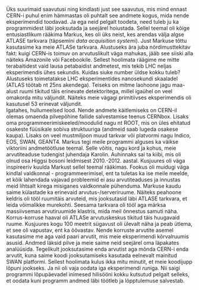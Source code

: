 Üks suurimaid saavutusi ning kindlasti just see saavutus, mis mind ennast CERN-i puhul enim hämmastas oli puhtalt see andmete kogus, mida nende eksperimendid toodavad. Ja ega neid pelgalt toodeta, need tuleb ju ka programmidest läbi jooksutada ja seejärel hoiustada. 
Sellel teemal oli kõige entusiastlikum rääkima Markus, kes oli üks neist, kes arendas välja algse ATLASE tarkvara (täpsemini *data acquisition system*i). Just Markuse tõttu kasutasime ka meie ATLASe tarkvara. 
Alustuseks ära juba nördimusttekitav fakt: kuigi CERN-is toimuv on arvutuslikult väga mahukas, jääb see siiski alla näiteks Amazonile või Facebookile. Sellest hoolimata räägime me mitte terabaitidest vaid lausa petabaidist andmetest, mis tekib LHC neljas eksperimendis ühes sekundis. Kuidas siuke number üldse kokku tuleb? Alustuseks toimetatakse LHC eksperimentides nanosekundi skaaladel (ATLAS töötab nt 25ns akendega). Teiseks on mitme laohoone jagu maa-alust ruumi tikitud täis erinevate detektoritega, millel igaühel on veel omakorda mitu väljundit. Näiteks meie vägagi primitiivses eksperimendis oli kasutusel 53 erinevat väljundit.  
Igatahes, hullumeelsed lood. Nende andmete käitlemiseks on CERN-il olemas omaenda pilvepõhine failide salvestamise teenus CERNbox. Lisaks oma programmeerimiskeeled/moodulid nagu nt ROOT, mis on üles ehitatud osakeste füüsikale sobiva struktuuriga (andmeid saab lugeda osakese kaupa). Lisaks on veel mustmiljoon muud tarkvar või platvormi nagu Indico, EOS, SWAN, GEANT4. 
Markus tegi meile programmi alguses ka väikse viktoriini andmetöötluse teemal. Selle võitis, nagu kord ja kohus, meie arvutiteaduse tudengist juhendaja Karolin. Auhinnaks sai ta kiibi, mis oli olnud osa Higgsi bosoni leidmisest 2010.-2012. aastal.
Kusjuures oli väga inspireeriv kuulda Markust sellel teemal rääkimas. Fookus oli muidugi väga kindlal valdkonnal - programmeerimisel, ent ta tuletas ka ise meile meelde, et kõik lahendada vajavad probleemid ei asu arvutiteaduses ja innustas meid lihtsalt kirega misiganes valdkonnale pühenduma. 
Markuse kaudu saime külastade ka erinevaid arvutus-/serveriruume. Näiteks peahoone keldris oli tööl ruumitäis arvuteid, mis jooksutasid läbi ATLASE tarkvara, et leida võimalikke murekohti. Seesama tarkvara oli tööl aga märksa massiivsemas arvutiruumide klastris, mida meil õnnestus samuti näha. Korrus-korruse haaval oli ATLASe arvutuskeskus tikitud täis huugavaid ruume. Kusjuures kogu 100 meetrit sügavust oli ülevalt näha ja peab ütlema, et see oli vapustav, ent ka õõvastav. 
Nende korruste arvutite asemel kasutasime me aga vaid paari arvutit, mis meie eksperimendi kõrvalruumis asusid. Andmed läksid pilve ja meie saime neid seejärel oma läpakates analüüsida. Tegelikult jooksutasime enda arvutist aga mõnda CERN-i enda arvutit, kuna saime koodi jooksutamiseks kasutada eelnevalt mainitud SWAN platformi. Sellest hoolimata kulus ikka mitu minutit, et meie koodijupp lõpuni jookseks. Ja nii oli vaja oodata iga eksperimendi *run*iga. Nii saigi programmi lõpupäevadel inimesed hilisööni kokku kutsutud pelgalt selleks, et oodata kuni programm andmed läbi töötleb ja lõpptulemuse salvestab. 
